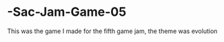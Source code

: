 -Sac-Jam-Game-05
================

This was the game I made for the fifth game jam, the theme was evolution